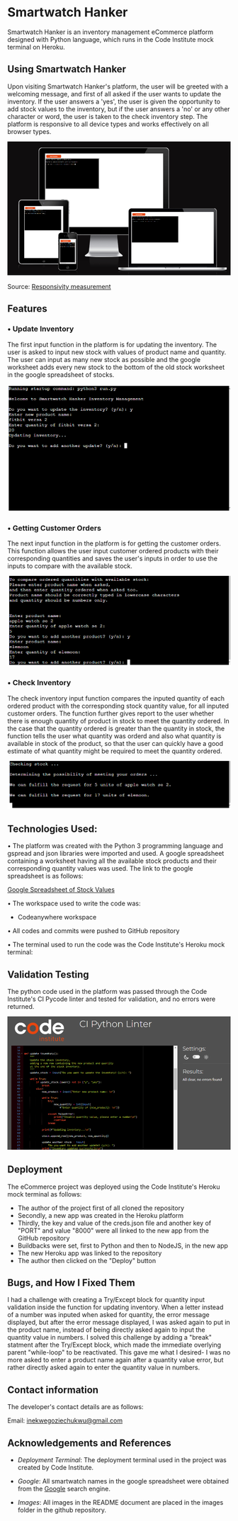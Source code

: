 # Smartwatch Hanker

Smartwatch Hanker is an inventory management eCommerce platform designed with Python language, which runs in the Code Institute mock terminal on Heroku.

## Using Smartwatch Hanker

Upon visiting Smartwatch Hanker's platform, the user will be greeted with a welcoming message, and first of all asked if the user wants to update the inventory. If the user answers a 'yes', the user is given the opportunity to add stock values to the inventory, but if the user answers a 'no' or any other character or word, the user is taken to the check inventory step. The platform is responsive to all device types and works effectively on all browser types.

<img src="./images/responsiveness.PNG" alt="Responsiveness screenshot">
 
Source: [Responsivity measurement](https://ui.dev/amiresponsive?url=https://smartwatch-hanker-d850ba2552c2.herokuapp.com/)

## Features


### • Update Inventory

The first input function in the platform is for updating the inventory. The user is asked to input new stock with values of product name and quantity. The user can input as many new stock as possible and the google worksheet adds every new stock to the bottom of the old stock worksheet in the google spreadsheet of stocks.

<img src="./images/update-inventory.PNG" alt="Update Inventory image">


### • Getting Customer Orders

The next input function in the platform is for getting the customer orders. This function allows the user input customer ordered products with their corresponding quantities and saves the user's inputs in order to use the inputs to compare with the available stock.

<img src="./images/customer-orders.PNG" alt="Customer Orders image">


### • Check Inventory

The check inventory input function compares the inputed quantity of each ordered product with the corresponding stock quantity value, for all inputed customer orders. The function further gives report to the user whether there is enough quantity of product in stock to meet the quantity ordered. In the case that the quantity ordered is greater than the quantity in stock, the function tells the user what quantity was orderd and also what quantity is available in stock of the product, so that the user can quickly have a good estimate of what quantity might be required to meet the quantity ordered.

<img src="./images/check-inventory.PNG" alt="Check Inventory image">


## Technologies Used:

• The platform was created with the Python 3 programming language and gspread and json libraries were imported and used. A google spreadsheet containing a worksheet having all the available stock products and their corresponding quantity values was used. The link to the google spreadsheet is as follows:

[Google Spreadsheet of Stock Values](https://docs.google.com/spreadsheets/d/1g8xChW8Bc8L3gRskRAvlpJbzW4Tld_9Tezh3JE8Ubd8/edit?usp=sharing)

• The workspace used to write the code was:

- Codeanywhere workspace

• All codes and commits were pushed to GitHub repository

• The terminal used to run the code was the Code Institute's Heroku mock terminal:

## Validation Testing

The python code used in the platform was passed through the Code Institute's CI Pycode linter and tested for validation, and no errors were returned.

<img src="./images/validation-testing.PNG" alt="Validation Testing">


## Deployment

The eCommerce project was deployed using the Code Institute's Heroku mock terminal as follows:

- The author of the project first of all cloned the repository
- Secondly, a new app was created in the Heroku platform
- Thirdly, the key and value of the creds.json file and another key of "PORT" and value "8000" were all 
  linked to the new app from the GitHub repository
- Buildbacks were set, first to Python and then to NodeJS, in the new app
- The new Heroku app was linked to the repository
- The author then clicked on the "Deploy" button


## Bugs, and How I Fixed Them

I had a challenge with creating a Try/Except block for quantity input validation inside the function for updating inventory. When a letter instead of a number was inputed when asked for quantity, the error message displayed, but after the error message displayed, I was asked again to put in the product name, instead of being directly asked again to input the quantity value in numbers. I solved this challenge by adding a "break" statment after the Try/Except block, which made the immediate overlying parent "while-loop" to be reactivated. This gave me what I desired- I was no more asked to enter a product name again after a quantity value error, but rather directly asked again to enter the quantity value in numbers.


## Contact information

The developer's contact details are as follows:

Email: inekwegoziechukwu@gmail.com

## Acknowledgements and References

- _Deployment Terminal_: The deployment terminal used in the project was created by Code Institute.

- _Google_: All smartwatch names in the google spreadsheet were obtained from the [Google](google.com) search engine.

- _Images_: All images in the README document are placed in the images folder in the github repository.
